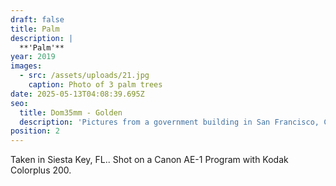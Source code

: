 ```yaml
---
draft: false
title: Palm
description: |
  **'Palm'**
year: 2019
images:
  - src: /assets/uploads/21.jpg
    caption: Photo of 3 palm trees
date: 2025-05-13T04:08:39.695Z
seo:
  title: Dom35mm - Golden
  description: 'Pictures from a government building in San Francisco, CA (2020).'
position: 2
---
```


Taken in Siesta Key, FL.. Shot on a Canon AE-1 Program with Kodak Colorplus 200.
